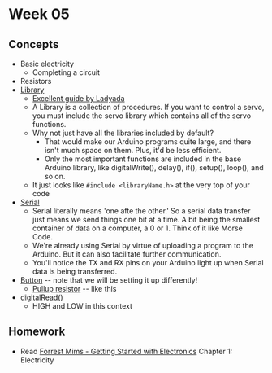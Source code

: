 # Week 05

## Concepts
+ Basic electricity
	+ Completing a circuit
+ Resistors
+ [Library](https://www.arduino.cc/en/Reference/Libraries)
	+ [Excellent guide by Ladyada](http://www.ladyada.net/learn/arduino/lesson4.html)
	+ A Library is a collection of procedures. If you want to control a servo, you must include the servo library which contains all of the servo functions.
	+ Why not just have all the libraries included by default?
		+ That would make our Arduino programs quite large, and there isn't much space on them. Plus, it'd be less efficient.
		+ Only the most important functions are included in the base Arduino library, like digitalWrite(), delay(), if(), setup(), loop(), and so on.
	+ It just looks like `#include <libraryName.h>` at the very top of your code
+ [Serial](https://www.arduino.cc/en/Reference/Serial)
	+ Serial literally means 'one afte the other.' So a serial data transfer just means we send things one bit at a time. A bit being the smallest container of data on a computer, a 0 or 1. Think of it like Morse Code.
	+ We're already using Serial by virtue of uploading a program to the Arduino. But it can also facilitate further communication.
	+ You'll notice the TX and RX pins on your Arduino light up when Serial data is being transferred.
+ [Button](https://www.arduino.cc/en/Tutorial/Button) -- note that we will be setting it up differently!
	+ [Pullup resistor](https://learn.sparkfun.com/tutorials/pull-up-resistors) -- like this
+ [digitalRead()](https://www.arduino.cc/en/Reference/DigitalRead)
	+ HIGH and LOW in this context

## Homework
+ Read [Forrest Mims - Getting Started with Electronics](../mims-getting-started.pdf) Chapter 1: Electricity
